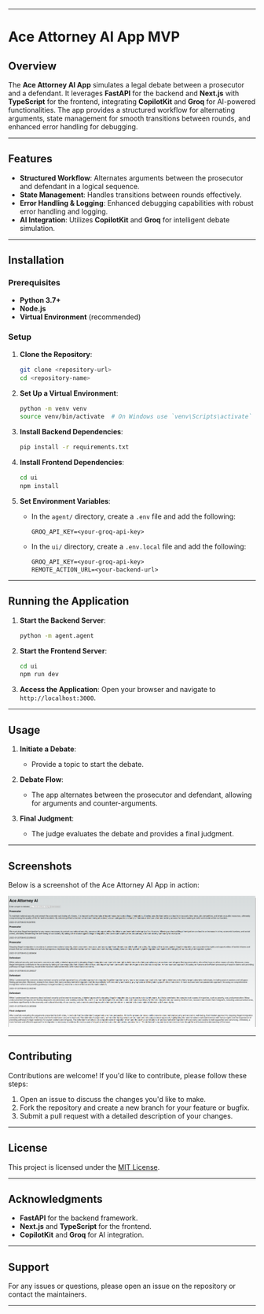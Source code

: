 
---

# Ace Attorney AI App MVP

## Overview

The **Ace Attorney AI App** simulates a legal debate between a prosecutor and a defendant. It leverages **FastAPI** for the backend and **Next.js** with **TypeScript** for the frontend, integrating **CopilotKit** and **Groq** for AI-powered functionalities. The app provides a structured workflow for alternating arguments, state management for smooth transitions between rounds, and enhanced error handling for debugging.

---

## Features

- **Structured Workflow**: Alternates arguments between the prosecutor and defendant in a logical sequence.
- **State Management**: Handles transitions between rounds effectively.
- **Error Handling & Logging**: Enhanced debugging capabilities with robust error handling and logging.
- **AI Integration**: Utilizes **CopilotKit** and **Groq** for intelligent debate simulation.

---

## Installation

### Prerequisites

- **Python 3.7+**
- **Node.js**
- **Virtual Environment** (recommended)

### Setup

1. **Clone the Repository**:
   ```bash
   git clone <repository-url>
   cd <repository-name>
   ```

2. **Set Up a Virtual Environment**:
   ```bash
   python -m venv venv
   source venv/bin/activate  # On Windows use `venv\Scripts\activate`
   ```

3. **Install Backend Dependencies**:
   ```bash
   pip install -r requirements.txt
   ```

4. **Install Frontend Dependencies**:
   ```bash
   cd ui
   npm install
   ```

5. **Set Environment Variables**:
   - In the `agent/` directory, create a `.env` file and add the following:
     ```
     GROQ_API_KEY=<your-groq-api-key>
     ```
   - In the `ui/` directory, create a `.env.local` file and add the following:
     ```
     GROQ_API_KEY=<your-groq-api-key>
     REMOTE_ACTION_URL=<your-backend-url>
     ```

---

## Running the Application

1. **Start the Backend Server**:
   ```bash
   python -m agent.agent
   ```

2. **Start the Frontend Server**:
   ```bash
   cd ui
   npm run dev
   ```

3. **Access the Application**:
   Open your browser and navigate to `http://localhost:3000`.

---

## Usage

1. **Initiate a Debate**:
   - Provide a topic to start the debate.

2. **Debate Flow**:
   - The app alternates between the prosecutor and defendant, allowing for arguments and counter-arguments.

3. **Final Judgment**:
   - The judge evaluates the debate and provides a final judgment.

---

## Screenshots

Below is a screenshot of the Ace Attorney AI App in action:

![Ace Attorney AI App Screenshot](./ss.png)

---

## Contributing

Contributions are welcome! If you'd like to contribute, please follow these steps:

1. Open an issue to discuss the changes you'd like to make.
2. Fork the repository and create a new branch for your feature or bugfix.
3. Submit a pull request with a detailed description of your changes.

---

## License

This project is licensed under the [MIT License](LICENSE).

---

## Acknowledgments

- **FastAPI** for the backend framework.
- **Next.js** and **TypeScript** for the frontend.
- **CopilotKit** and **Groq** for AI integration.

---

## Support

For any issues or questions, please open an issue on the repository or contact the maintainers.

---
